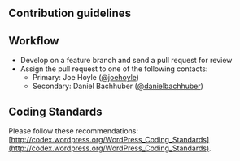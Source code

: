 ## Contribution guidelines ##

## Workflow ##

* Develop on a feature branch and send a pull request for review
* Assign the pull request to one of the following contacts:
	* Primary: Joe Hoyle ([@joehoyle](https://github.com/joehoyle))
	* Secondary: Daniel Bachhuber ([@danielbachhuber](https://github.com/danielbachhuber))

## Coding Standards ##

Please follow these recommendations: [http://codex.wordpress.org/WordPress_Coding_Standards](http://codex.wordpress.org/WordPress_Coding_Standards).
